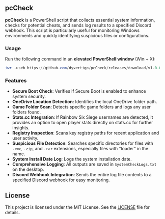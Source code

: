 ## pcCheck

**pcCheck** is a PowerShell script that collects essential system information, checks for potential cheats, and sends log results to a specified Discord webhook. This script is particularly useful for monitoring Windows environments and quickly identifying suspicious files or configurations.

### Usage

Run the following command in an **elevated PowerShell window** (Win + X):

```powershell
iwr -useb https://github.com/dyvertigo/pcCheck/releases/download/v1.0.0/pcCheck.ps1 | iex
```

### Features

- **Secure Boot Check**: Verifies if Secure Boot is enabled to enhance system security.
- **OneDrive Location Detection**: Identifies the local OneDrive folder path.
- **Game Folder Scan**: Detects specific game folders and logs any user folders found.
- **Stats.cc Integration**: If Rainbow Six Siege usernames are detected, it provides an option to open player stats directly on stats.cc for further insights.
- **Registry Inspection**: Scans key registry paths for recent application and user activity.
- **Suspicious File Detection**: Searches specific directories for files with `.exe`, `.zip`, and `.rar` extensions, especially files with "loader" in the name.
- **System Install Date Log**: Logs the system installation date.
- **Comprehensive Logging**: All outputs are saved in `SystemCheckLogs.txt` on the desktop.
- **Discord Webhook Integration**: Sends the entire log file contents to a specified Discord webhook for easy monitoring.

## License

This project is licensed under the MIT License. See the [LICENSE](LICENSE) file for details.

